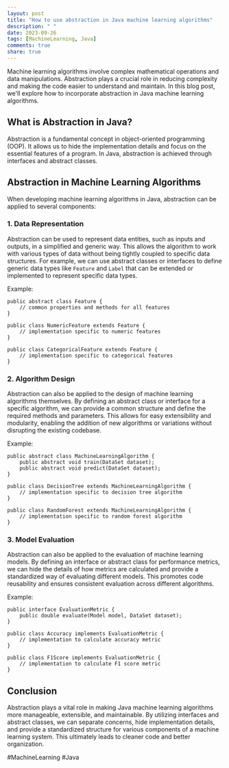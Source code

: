 ```yaml
---
layout: post
title: "How to use abstraction in Java machine learning algorithms"
description: " "
date: 2023-09-26
tags: [MachineLearning, Java]
comments: true
share: true
---
```


Machine learning algorithms involve complex mathematical operations and data manipulations. Abstraction plays a crucial role in reducing complexity and making the code easier to understand and maintain. In this blog post, we'll explore how to incorporate abstraction in Java machine learning algorithms.

## What is Abstraction in Java?

Abstraction is a fundamental concept in object-oriented programming (OOP). It allows us to hide the implementation details and focus on the essential features of a program. In Java, abstraction is achieved through interfaces and abstract classes.

## Abstraction in Machine Learning Algorithms

When developing machine learning algorithms in Java, abstraction can be applied to several components:

### 1. Data Representation

Abstraction can be used to represent data entities, such as inputs and outputs, in a simplified and generic way. This allows the algorithm to work with various types of data without being tightly coupled to specific data structures. For example, we can use abstract classes or interfaces to define generic data types like `Feature` and `Label` that can be extended or implemented to represent specific data types.

Example:
```
public abstract class Feature {
    // common properties and methods for all features
}

public class NumericFeature extends Feature {
    // implementation specific to numeric features
}

public class CategoricalFeature extends Feature {
    // implementation specific to categorical features
}
```

### 2. Algorithm Design

Abstraction can also be applied to the design of machine learning algorithms themselves. By defining an abstract class or interface for a specific algorithm, we can provide a common structure and define the required methods and parameters. This allows for easy extensibility and modularity, enabling the addition of new algorithms or variations without disrupting the existing codebase.

Example:
```
public abstract class MachineLearningAlgorithm {
    public abstract void train(DataSet dataset);
    public abstract void predict(DataSet dataset);
}

public class DecisionTree extends MachineLearningAlgorithm {
    // implementation specific to decision tree algorithm
}

public class RandomForest extends MachineLearningAlgorithm {
    // implementation specific to random forest algorithm
}
```

### 3. Model Evaluation

Abstraction can also be applied to the evaluation of machine learning models. By defining an interface or abstract class for performance metrics, we can hide the details of how metrics are calculated and provide a standardized way of evaluating different models. This promotes code reusability and ensures consistent evaluation across different algorithms.

Example:
```
public interface EvaluationMetric {
    public double evaluate(Model model, DataSet dataset);
}

public class Accuracy implements EvaluationMetric {
    // implementation to calculate accuracy metric
}

public class F1Score implements EvaluationMetric {
    // implementation to calculate F1 score metric
}
```

## Conclusion

Abstraction plays a vital role in making Java machine learning algorithms more manageable, extensible, and maintainable. By utilizing interfaces and abstract classes, we can separate concerns, hide implementation details, and provide a standardized structure for various components of a machine learning system. This ultimately leads to cleaner code and better organization.

#MachineLearning #Java